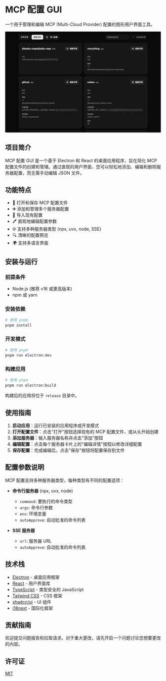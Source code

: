 # MCP 配置 GUI

一个用于管理和编辑 MCP (Multi-Cloud Provider) 配置的图形用户界面工具。

![MCP Config GUI](./screenshots/app-screenshot.png)

## 项目简介

MCP 配置 GUI 是一个基于 Electron 和 React 的桌面应用程序，旨在简化 MCP 配置文件的创建和管理。通过直观的用户界面，您可以轻松地添加、编辑和删除服务器配置，而无需手动编辑 JSON 文件。

## 功能特点

- 📂 打开和保存 MCP 配置文件
- ➕ 添加和管理多个服务器配置
- 🔄 导入现有配置
- 🖊️ 直观地编辑配置参数
- 🌐 支持多种服务器类型 (npx, uvx, node, SSE)
- 🔍 清晰的配置预览
- 🌍 支持多语言界面

## 安装与运行

### 前提条件

- Node.js (推荐 v16 或更高版本)
- npm 或 yarn

### 安装依赖

```bash
# 使用 pnpm
pnpm install
```

### 开发模式

```bash
# 使用 pnpm
pnpm run electron:dev
```

### 构建应用

```bash
# 使用 pnpm
pnpm run electron:build
```

构建后的应用将位于 `release` 目录中。

## 使用指南

1. **启动应用**：运行已安装的应用程序或开发模式
2. **打开配置文件**：点击"打开"按钮选择现有的 MCP 配置文件，或从头开始创建
3. **添加服务器**：输入服务器名称并点击"添加"按钮
4. **编辑配置**：点击每个服务器卡片上的"编辑详情"按钮以修改详细配置
5. **保存配置**：完成编辑后，点击"保存"按钮将配置保存到文件

## 配置参数说明

MCP 配置支持多种服务器类型，每种类型有不同的配置选项：

- **命令行服务器** (npx, uvx, node)
  - `command`: 要执行的命令类型
  - `args`: 命令行参数
  - `env`: 环境变量
  - `autoApprove`: 自动批准的命令列表

- **SSE 服务器**
  - `url`: 服务器 URL
  - `autoApprove`: 自动批准的命令列表

## 技术栈

- [Electron](https://www.electronjs.org/) - 桌面应用框架
- [React](https://reactjs.org/) - 用户界面库
- [TypeScript](https://www.typescriptlang.org/) - 类型安全的 JavaScript
- [Tailwind CSS](https://tailwindcss.com/) - CSS 框架
- [shadcn/ui](https://ui.shadcn.com/) - UI 组件
- [i18next](https://www.i18next.com/) - 国际化框架

## 贡献指南

欢迎提交问题报告和拉取请求。对于重大更改，请先开启一个问题讨论您想要更改的内容。

## 许可证

[MIT](LICENSE) 